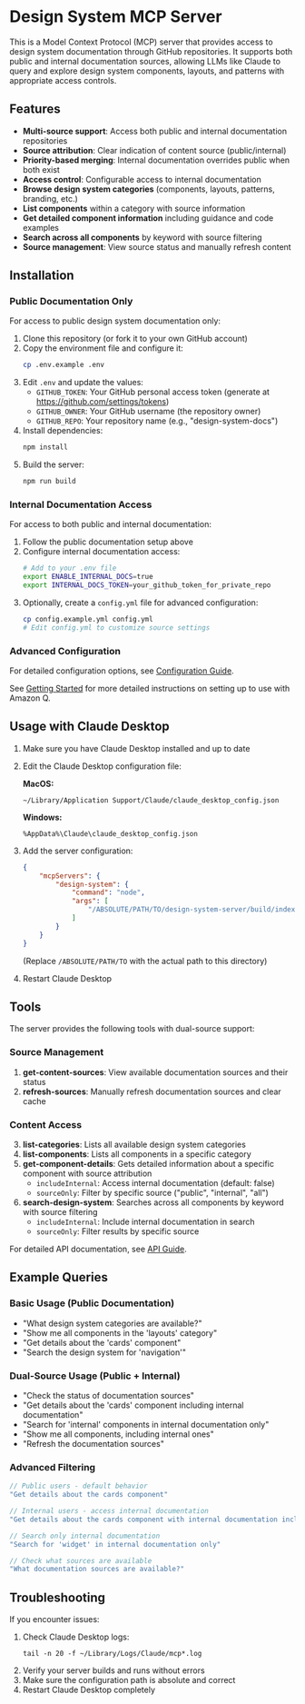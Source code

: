 # Design System MCP Server

This is a Model Context Protocol (MCP) server that provides access to design system documentation through GitHub repositories. It supports both public and internal documentation sources, allowing LLMs like Claude to query and explore design system components, layouts, and patterns with appropriate access controls.

## Features

- **Multi-source support**: Access both public and internal documentation repositories
- **Source attribution**: Clear indication of content source (public/internal)
- **Priority-based merging**: Internal documentation overrides public when both exist
- **Access control**: Configurable access to internal documentation
- **Browse design system categories** (components, layouts, patterns, branding, etc.)
- **List components** within a category with source information
- **Get detailed component information** including guidance and code examples
- **Search across all components** by keyword with source filtering
- **Source management**: View source status and manually refresh content

## Installation

### Public Documentation Only

For access to public design system documentation only:

1. Clone this repository (or fork it to your own GitHub account)
2. Copy the environment file and configure it:
   ```bash
   cp .env.example .env
   ```
3. Edit `.env` and update the values:
   - `GITHUB_TOKEN`: Your GitHub personal access token (generate at https://github.com/settings/tokens)
   - `GITHUB_OWNER`: Your GitHub username (the repository owner)
   - `GITHUB_REPO`: Your repository name (e.g., "design-system-docs")
4. Install dependencies:
   ```bash
   npm install
   ```
5. Build the server:
   ```bash
   npm run build
   ```

### Internal Documentation Access

For access to both public and internal documentation:

1. Follow the public documentation setup above
2. Configure internal documentation access:
   ```bash
   # Add to your .env file
   export ENABLE_INTERNAL_DOCS=true
   export INTERNAL_DOCS_TOKEN=your_github_token_for_private_repo
   ```
3. Optionally, create a `config.yml` file for advanced configuration:
   ```bash
   cp config.example.yml config.yml
   # Edit config.yml to customize source settings
   ```

### Advanced Configuration

For detailed configuration options, see [Configuration Guide](docs/CONFIGURATION.md).

See [Getting Started](GETTING_STARTED.md) for more detailed instructions on setting up to use with Amazon Q.

## Usage with Claude Desktop

1. Make sure you have Claude Desktop installed and up to date
2. Edit the Claude Desktop configuration file:
   
   **MacOS:**
   ```
   ~/Library/Application Support/Claude/claude_desktop_config.json
   ```
   
   **Windows:**
   ```
   %AppData%\Claude\claude_desktop_config.json
   ```

3. Add the server configuration:
   ```json
   {
       "mcpServers": {
           "design-system": {
               "command": "node",
               "args": [
                   "/ABSOLUTE/PATH/TO/design-system-server/build/index.js"
               ]
           }
       }
   }
   ```
   (Replace `/ABSOLUTE/PATH/TO` with the actual path to this directory)

4. Restart Claude Desktop

## Tools

The server provides the following tools with dual-source support:

### Source Management
1. **get-content-sources**: View available documentation sources and their status
2. **refresh-sources**: Manually refresh documentation sources and clear cache

### Content Access
3. **list-categories**: Lists all available design system categories
4. **list-components**: Lists all components in a specific category
5. **get-component-details**: Gets detailed information about a specific component with source attribution
   - `includeInternal`: Access internal documentation (default: false)
   - `sourceOnly`: Filter by specific source ("public", "internal", "all")
6. **search-design-system**: Searches across all components by keyword with source filtering
   - `includeInternal`: Include internal documentation in search
   - `sourceOnly`: Filter results by specific source

For detailed API documentation, see [API Guide](docs/API.md).

## Example Queries

### Basic Usage (Public Documentation)
- "What design system categories are available?"
- "Show me all components in the 'layouts' category"
- "Get details about the 'cards' component"
- "Search the design system for 'navigation'"

### Dual-Source Usage (Public + Internal)
- "Check the status of documentation sources"
- "Get details about the 'cards' component including internal documentation"
- "Search for 'internal' components in internal documentation only"
- "Show me all components, including internal ones"
- "Refresh the documentation sources"

### Advanced Filtering
```javascript
// Public users - default behavior
"Get details about the cards component"

// Internal users - access internal documentation
"Get details about the cards component with internal documentation included"

// Search only internal documentation
"Search for 'widget' in internal documentation only"

// Check what sources are available
"What documentation sources are available?"
```

## Troubleshooting

If you encounter issues:

1. Check Claude Desktop logs:
   ```
   tail -n 20 -f ~/Library/Logs/Claude/mcp*.log
   ```
2. Verify your server builds and runs without errors
3. Make sure the configuration path is absolute and correct
4. Restart Claude Desktop completely
